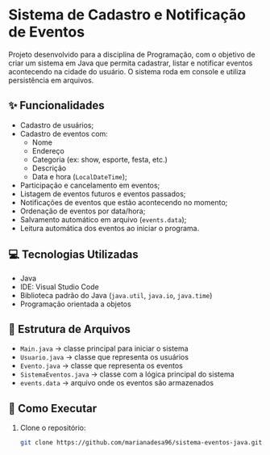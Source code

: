 # Sistema de Cadastro e Notificação de Eventos

Projeto desenvolvido para a disciplina de Programação, com o objetivo de criar um sistema em Java que permita cadastrar, listar e notificar eventos acontecendo na cidade do usuário. O sistema roda em console e utiliza persistência em arquivos.

## ✨ Funcionalidades

- Cadastro de usuários;
- Cadastro de eventos com:
  - Nome
  - Endereço
  - Categoria (ex: show, esporte, festa, etc.)
  - Descrição
  - Data e hora (`LocalDateTime`);
- Participação e cancelamento em eventos;
- Listagem de eventos futuros e eventos passados;
- Notificações de eventos que estão acontecendo no momento;
- Ordenação de eventos por data/hora;
- Salvamento automático em arquivo (`events.data`);
- Leitura automática dos eventos ao iniciar o programa.

## 💻 Tecnologias Utilizadas

- Java
- IDE: Visual Studio Code
- Biblioteca padrão do Java (`java.util`, `java.io`, `java.time`)
- Programação orientada a objetos

## 📁 Estrutura de Arquivos

- `Main.java` → classe principal para iniciar o sistema  
- `Usuario.java` → classe que representa os usuários  
- `Evento.java` → classe que representa os eventos  
- `SistemaEventos.java` → classe com a lógica principal do sistema  
- `events.data` → arquivo onde os eventos são armazenados  

## 🚀 Como Executar

1. Clone o repositório:
   ```bash
   git clone https://github.com/marianadesa96/sistema-eventos-java.git
